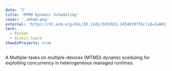 ```yaml
---
date: '3'
title: 'MTMD Dynamic Scheduling'
cover: './mtmd.png'
external: 'https://dl.acm.org/doi/10.1145/3453933.3454019?fbclid=IwAR21u05kEKVAN2S4BJyorM0BOhdSKoa5DVOFxDJ_SKaxp2QsYcxSalal318'
tech:
  - Python
  - Scikit-learn
showInProjects: true
---
```


A Multiple-tasks on multiple-devices (MTMD) dynamic sceduling for exploiting concurrency in heterogeneous managed runtimes.
